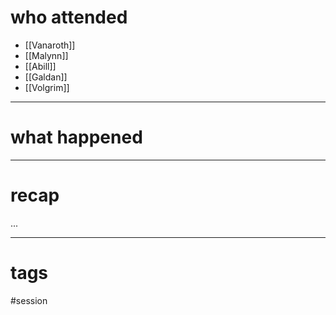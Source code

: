# who attended

- [[Vanaroth]]
- [[Malynn]]
- [[Abill]]
- [[Galdan]]
- [[Volgrim]]

---
# what happened



---
# recap

...

---
# tags

#session